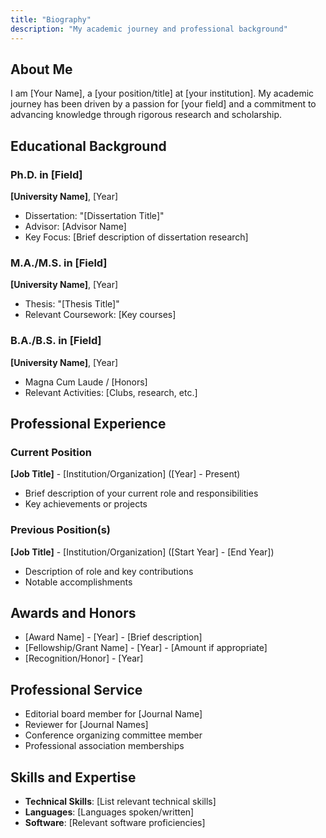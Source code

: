 ```yaml
---
title: "Biography"
description: "My academic journey and professional background"
---
```


## About Me

I am [Your Name], a [your position/title] at [your institution]. My academic journey has been driven by a passion for [your field] and a commitment to advancing knowledge through rigorous research and scholarship.

## Educational Background

### Ph.D. in [Field]
**[University Name]**, [Year]
- Dissertation: "[Dissertation Title]"
- Advisor: [Advisor Name]
- Key Focus: [Brief description of dissertation research]

### M.A./M.S. in [Field]
**[University Name]**, [Year]
- Thesis: "[Thesis Title]"
- Relevant Coursework: [Key courses]

### B.A./B.S. in [Field]
**[University Name]**, [Year]
- Magna Cum Laude / [Honors]
- Relevant Activities: [Clubs, research, etc.]

## Professional Experience

### Current Position
**[Job Title]** - [Institution/Organization] ([Year] - Present)
- Brief description of your current role and responsibilities
- Key achievements or projects

### Previous Position(s)
**[Job Title]** - [Institution/Organization] ([Start Year] - [End Year])
- Description of role and key contributions
- Notable accomplishments

## Awards and Honors

- [Award Name] - [Year] - [Brief description]
- [Fellowship/Grant Name] - [Year] - [Amount if appropriate]
- [Recognition/Honor] - [Year]

## Professional Service

- Editorial board member for [Journal Name]
- Reviewer for [Journal Names]
- Conference organizing committee member
- Professional association memberships

## Skills and Expertise

- **Technical Skills**: [List relevant technical skills]
- **Languages**: [Languages spoken/written]
- **Software**: [Relevant software proficiencies]